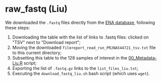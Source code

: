 # raw_fastq (Liu)

We downloaded the `.fastq` files directly from the [ENA database](https://www.ebi.ac.uk/ena/browser/view/PRJNA544721), following these steps:
1. Downloading the table with the list of links to .fastq files: clicked on "TSV" next to "Download report";
2. Moving the downloaded `filereport_read_run_PRJNA544721_tsv.txt` file to this current directory;
3. Subsetting this table to the 128 samples of interest in the [00_Metadata-Liu.R](../../../../scripts/analysis-individual/Liu-2020/00_Metadata-Liu.R) script;
4. Exporting the list of `.fastq.gz` links to the `list_files_liu.txt`;
5. Executing the `download_fastq_liu.sh` bash script (which uses `wget`).